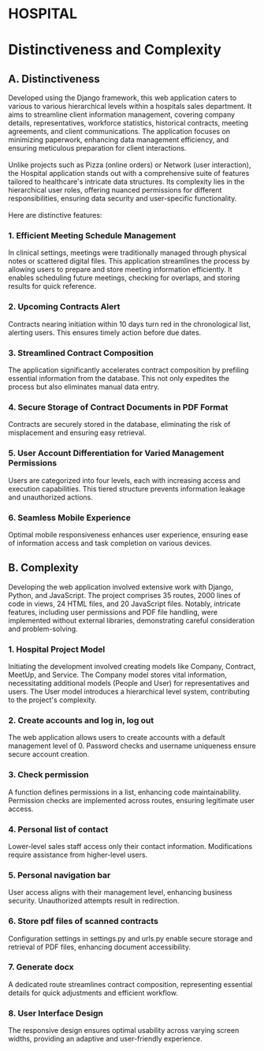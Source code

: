 # HOSPITAL

# Distinctiveness and Complexity
## A. Distinctiveness
Developed using the Django framework, this web application caters to various to various hierarchical levels within a hospitals sales department. It aims to streamline client information management, covering company details, representatives, workforce statistics, historical contracts, meeting agreements, and client communications. The application focuses on minimizing paperwork, enhancing data management efficiency, and ensuring meticulous preparation for client interactions.
<br><br>
Unlike projects such as Pizza (online orders) or Network (user interaction), the Hospital application stands out with a comprehensive suite of features tailored to healthcare's intricate data structures. Its complexity lies in the hierarchical user roles, offering nuanced permissions for different responsibilities, ensuring data security and user-specific functionality.
<br><br>
Here are distinctive features:

### 1. Efficient Meeting Schedule Management
In clinical settings, meetings were traditionally managed through physical notes or scattered digital files. This application streamlines the process by allowing users to prepare and store meeting information efficiently. It enables scheduling future meetings, checking for overlaps, and storing results for quick reference.

### 2. Upcoming Contracts Alert
Contracts nearing initiation within 10 days turn red in the chronological list, alerting users. This ensures timely action before due dates.

### 3. Streamlined Contract Composition
The application significantly accelerates contract composition by prefiling essential information from the database. This not only expedites the process but also eliminates manual data entry.

### 4. Secure Storage of Contract Documents in PDF Format
Contracts are securely stored in the database, eliminating the risk of misplacement and ensuring easy retrieval.

### 5. User Account Differentiation for Varied Management Permissions
Users are categorized into four levels, each with increasing access and execution capabilities. This tiered structure prevents information leakage and unauthorized actions.

### 6. Seamless Mobile Experience
Optimal mobile responsiveness enhances user experience, ensuring ease of information access and task completion on various devices.

## B. Complexity
Developing the web application involved extensive work with Django, Python, and JavaScript. The project comprises 35 routes, 2000 lines of code in views, 24 HTML files, and 20 JavaScript files. Notably, intricate features, including user permissions and PDF file handling, were implemented without external libraries, demonstrating careful consideration and problem-solving.

### 1. Hospital Project Model
Initiating the development involved creating models like Company, Contract, MeetUp, and Service. The Company model stores vital information, necessitating additional models (People and User) for representatives and users. The User model introduces a hierarchical level system, contributing to the project's complexity.

### 2. Create accounts and log in, log out
The web application allows users to create accounts with a default management level of 0. Password checks and username uniqueness ensure secure account creation.

### 3. Check permission
A function defines permissions in a list, enhancing code maintainability. Permission checks are implemented across routes, ensuring legitimate user access.

### 4. Personal list of contact
Lower-level sales staff access only their contact information. Modifications require assistance from higher-level users.

### 5. Personal navigation bar
User access aligns with their management level, enhancing business security. Unauthorized attempts result in redirection.

### 6. Store pdf files of scanned contracts
Configuration settings in settings.py and urls.py enable secure storage and retrieval of PDF files, enhancing document accessibility.

### 7. Generate docx
A dedicated route streamlines contract composition, representing essential details for quick adjustments and efficient workflow.

### 8. User Interface Design
The responsive design ensures optimal usability across varying screen widths, providing an adaptive and user-friendly experience.
